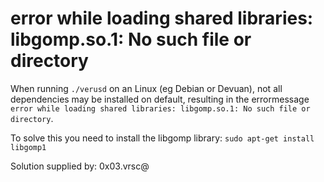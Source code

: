 # error while loading shared libraries: libgomp.so.1: No such file or directory

When running `./verusd` on an Linux (eg Debian or Devuan), not all dependencies may be installed on default, resulting in the errormessage `error while loading shared libraries: libgomp.so.1: No such file or directory`.

To solve this you need to install the libgomp library:
`sudo apt-get install libgomp1`

Solution supplied by: 0x03.vrsc@
